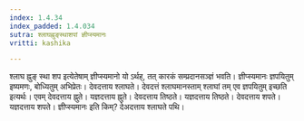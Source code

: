 ```yaml
---
index: 1.4.34
index_padded: 1.4.034
sutra: श्लाघह्नुङ्स्थाशपां ज्ञीप्स्यमानः
vritti: kashika

---
```

श्लाघ ह्नुङ् स्था शप इत्येतेषाम् ज्ञीप्स्यमानो यो ऽर्थह्, तत् कारकं सम्प्रदानसञ्ज्ञं भवति। ज्ञीप्स्यमानः ज्ञपयितुम् इष्यमणः, बोध्यितुम् अभिप्रेतः। देवदत्ताय श्लाघते। देवदत्तं श्लाघमानस्ताम् श्लाघां तम् एव ज्ञपयितुम् इच्छति इत्यर्थः। एवम् देवदत्ताय ह्नुते। यज्ञदत्ताय ह्नुते। देवदत्ताय तिष्ठते। यज्ञदत्ताय तिष्ठते। देवदत्ताय शपते। यज्ञदत्ताय शपते। ज्ञीप्स्यमानः इति किम्? देअदत्ताय श्लाघते पथि।